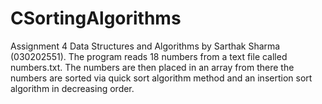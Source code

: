 # CSortingAlgorithms

Assignment 4 Data Structures and Algorithms by Sarthak Sharma (030202551).  The program reads 18 numbers from a text file called numbers.txt.  The numbers are then placed in an array from there the numbers are sorted via quick sort algorithm method and an insertion sort algorithm in decreasing order.  
